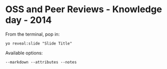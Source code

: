 
# OSS and Peer Reviews - Knowledge day - 2014

From the terminal, pop in:

  ```yo reveal:slide "Slide Title"```

Available options:

 ```--markdown --attributes --notes```
